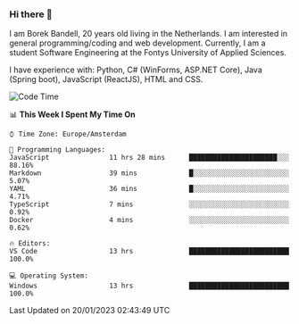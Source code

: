 ### Hi there 👋

I am Borek Bandell, 20 years old living in the Netherlands. I am interested in general programming/coding and web development. Currently, I am a student Software Engineering at the Fontys University of Applied Sciences.

I have experience with: Python, C# (WinForms, ASP.NET Core), Java (Spring boot), JavaScript (ReactJS), HTML and CSS.

<!--START_SECTION:waka-->
![Code Time](http://img.shields.io/badge/Code%20Time-348%20hrs%2049%20mins-blue)

📊 **This Week I Spent My Time On** 

```text
⌚︎ Time Zone: Europe/Amsterdam

💬 Programming Languages: 
JavaScript               11 hrs 28 mins      ██████████████████████░░░   88.16% 
Markdown                 39 mins             █░░░░░░░░░░░░░░░░░░░░░░░░   5.07% 
YAML                     36 mins             █░░░░░░░░░░░░░░░░░░░░░░░░   4.71% 
TypeScript               7 mins              ░░░░░░░░░░░░░░░░░░░░░░░░░   0.92% 
Docker                   4 mins              ░░░░░░░░░░░░░░░░░░░░░░░░░   0.62%

🔥 Editors: 
VS Code                  13 hrs              █████████████████████████   100.0%

💻 Operating System: 
Windows                  13 hrs              █████████████████████████   100.0%

```


 Last Updated on 20/01/2023 02:43:49 UTC
<!--END_SECTION:waka-->

<!--**tcBorek2002/tcBorek2002** is a ✨ _special_ ✨ repository because its `README.md` (this file) appears on your GitHub profile.

Here are some ideas to get you started:

- 🔭 I’m currently working on ...
- 🌱 I’m currently learning ...
- 👯 I’m looking to collaborate on ...
- 🤔 I’m looking for help with ...
- 💬 Ask me about ...
- 📫 How to reach me: ...
- 😄 Pronouns: ...
- ⚡ Fun fact: ...
-->
